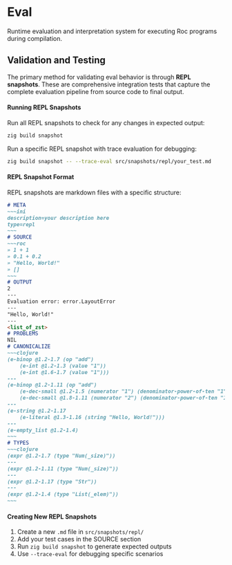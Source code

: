 # Eval

Runtime evaluation and interpretation system for executing Roc programs during compilation.

## Validation and Testing

The primary method for validating eval behavior is through **REPL snapshots**. These are comprehensive integration tests that capture the complete evaluation pipeline from source code to final output.

#### Running REPL Snapshots

Run all REPL snapshots to check for any changes in expected output:
```bash
zig build snapshot
```

Run a specific REPL snapshot with trace evaluation for debugging:
```bash
zig build snapshot -- --trace-eval src/snapshots/repl/your_test.md
```

#### REPL Snapshot Format

REPL snapshots are markdown files with a specific structure:

```markdown
# META
~~~ini
description=your description here
type=repl
~~~
# SOURCE
~~~roc
» 1 + 1
» 0.1 + 0.2
» "Hello, World!"
» []
~~~
# OUTPUT
2
---
Evaluation error: error.LayoutError
---
"Hello, World!"
---
<list_of_zst>
# PROBLEMS
NIL
# CANONICALIZE
~~~clojure
(e-binop @1.2-1.7 (op "add")
	(e-int @1.2-1.3 (value "1"))
	(e-int @1.6-1.7 (value "1")))
---
(e-binop @1.2-1.11 (op "add")
	(e-dec-small @1.2-1.5 (numerator "1") (denominator-power-of-ten "1") (value "0.1"))
	(e-dec-small @1.8-1.11 (numerator "2") (denominator-power-of-ten "1") (value "0.2")))
---
(e-string @1.2-1.17
	(e-literal @1.3-1.16 (string "Hello, World!")))
---
(e-empty_list @1.2-1.4)
~~~
# TYPES
~~~clojure
(expr @1.2-1.7 (type "Num(_size)"))
---
(expr @1.2-1.11 (type "Num(_size)"))
---
(expr @1.2-1.17 (type "Str"))
---
(expr @1.2-1.4 (type "List(_elem)"))
~~~
```

#### Creating New REPL Snapshots

1. Create a new `.md` file in `src/snapshots/repl/`
2. Add your test cases in the SOURCE section
3. Run `zig build snapshot` to generate expected outputs
4. Use `--trace-eval` for debugging specific scenarios
